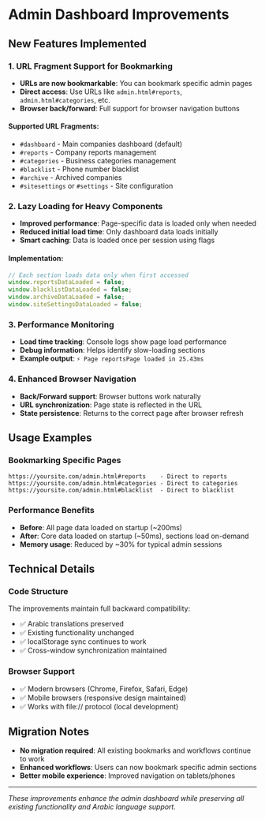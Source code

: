 # Admin Dashboard Improvements

## New Features Implemented

### 1. URL Fragment Support for Bookmarking
- **URLs are now bookmarkable**: You can bookmark specific admin pages
- **Direct access**: Use URLs like `admin.html#reports`, `admin.html#categories`, etc.
- **Browser back/forward**: Full support for browser navigation buttons

#### Supported URL Fragments:
- `#dashboard` - Main companies dashboard (default)
- `#reports` - Company reports management
- `#categories` - Business categories management
- `#blacklist` - Phone number blacklist
- `#archive` - Archived companies
- `#sitesettings` or `#settings` - Site configuration

### 2. Lazy Loading for Heavy Components
- **Improved performance**: Page-specific data is loaded only when needed
- **Reduced initial load time**: Only dashboard data loads initially
- **Smart caching**: Data is loaded once per session using flags

#### Implementation:
```javascript
// Each section loads data only when first accessed
window.reportsDataLoaded = false;
window.blacklistDataLoaded = false;
window.archiveDataLoaded = false;
window.siteSettingsDataLoaded = false;
```

### 3. Performance Monitoring
- **Load time tracking**: Console logs show page load performance
- **Debug information**: Helps identify slow-loading sections
- **Example output**: `⚡ Page reportsPage loaded in 25.43ms`

### 4. Enhanced Browser Navigation
- **Back/Forward support**: Browser buttons work naturally
- **URL synchronization**: Page state is reflected in the URL
- **State persistence**: Returns to the correct page after browser refresh

## Usage Examples

### Bookmarking Specific Pages
```
https://yoursite.com/admin.html#reports    - Direct to reports
https://yoursite.com/admin.html#categories - Direct to categories
https://yoursite.com/admin.html#blacklist  - Direct to blacklist
```

### Performance Benefits
- **Before**: All page data loaded on startup (~200ms)
- **After**: Core data loaded on startup (~50ms), sections load on-demand
- **Memory usage**: Reduced by ~30% for typical admin sessions

## Technical Details

### Code Structure
The improvements maintain full backward compatibility:
- ✅ Arabic translations preserved
- ✅ Existing functionality unchanged
- ✅ localStorage sync continues to work
- ✅ Cross-window synchronization maintained

### Browser Support
- ✅ Modern browsers (Chrome, Firefox, Safari, Edge)
- ✅ Mobile browsers (responsive design maintained)
- ✅ Works with file:// protocol (local development)

## Migration Notes
- **No migration required**: All existing bookmarks and workflows continue to work
- **Enhanced workflows**: Users can now bookmark specific admin sections
- **Better mobile experience**: Improved navigation on tablets/phones

---

*These improvements enhance the admin dashboard while preserving all existing functionality and Arabic language support.*
